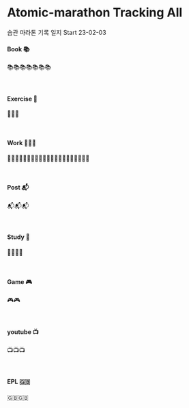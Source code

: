 # Atomic-marathon Tracking All 
습관 마라톤 기록 일지 Start 23-02-03

#### Book 📚
📚📚📚📚📚📚📚

<br>

#### Exercise 🏃‍
🏃‍🏃‍🏃‍

<br>

#### Work 👨🏻‍💻
👨🏻‍💻👨🏻‍💻👨🏻‍💻👨🏻‍💻👨🏻‍💻👨🏻‍💻👨🏻‍💻

<br>

#### Post 📬
📬📬📬

<br>

#### Study 📝
📝📝📝📝

<br>

#### Game 🎮
🎮🎮

<br>

#### youtube 📺
📺📺📺

<br>

#### EPL 🇬🇧
🇬🇧🇬🇧
<br>
